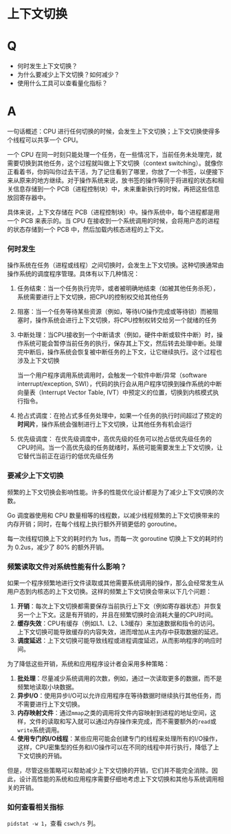 # 上下文切换

# Q
- 何时发生上下文切换？
- 为什么要减少上下文切换？如何减少？
- 使用什么工具可以查看量化指标？

# A

一句话概述：CPU 进行任何切换的时候，会发生上下文切换；上下文切换使得多个线程可以共享一个 CPU。

一个 CPU 在同一时刻只能处理一个任务，在一些情况下，当前任务未处理完，就需要切换到其他任务，这个过程就叫做上下文切换（context switching）。就像你正看着书，你妈叫你过去干活，为了记住看到了哪里，你放了一个书签，以便接下来从原来的地方继续。对于操作系统来说，放书签的操作等同于将进程的状态和相关信息存储到一个 PCB（进程控制块）中，未来重新执行的时候，再把这些信息放回寄存器中。

具体来说，上下文存储在 PCB（进程控制块）中。操作系统中，每个进程都是用一个 PCB 来表示的。当 CPU 在接收到一个系统调用的时候，会将用户态的进程的状态存储到一个 PCB 中，然后加载内核态进程的上下文。

### 何时发生

操作系统在任务（进程或线程）之间切换时，会发生上下文切换。这种切换通常由操作系统的调度程序管理。具体有以下几种情况：

1. 任务结束：当一个任务执行完毕，或者被明确地结束（如被其他任务杀死），系统需要进行上下文切换，把CPU的控制权交给其他任务
2. 阻塞：当一个任务等待某些资源（例如，等待I/O操作完成或等待锁）而被阻塞时，操作系统会进行上下文切换，将CPU控制权转交给另一个就绪的任务
3. 中断处理：当CPU接收到一个中断请求（例如，硬件中断或软件中断）时，操作系统可能会暂停当前任务的执行，保存其上下文，然后转去处理中断。处理完中断后，操作系统会恢复被中断任务的上下文，让它继续执行。这个过程也涉及上下文切换
    
    当一个用户程序调用系统调用时，会触发一个软件中断/异常（software interrupt/exception, SWI），代码的执行会从用户程序切换到操作系统的中断向量表（Interrupt Vector Table, IVT）中预定义的位置，切换到内核模式执行指令。
    
4. 抢占式调度：在抢占式多任务处理中，如果一个任务的执行时间超过了预定的**时间片**，操作系统会强制进行上下文切换，让其他任务有机会运行
5. 优先级调度： 在优先级调度中，高优先级的任务可以抢占低优先级任务的CPU时间。当一个高优先级的任务就绪时，系统可能需要发生上下文切换，让它替代当前正在运行的低优先级任务

### 要减少上下文切换

频繁的上下文切换会影响性能。许多的性能优化设计都是为了减少上下文切换的次数。

Go 调度器使用和 CPU 数量相等的线程数，以减少线程频繁的上下文切换带来的内存开销；同时，在每个线程上执行额外开销更低的 goroutine。

每一次线程切换上下文的耗时约为 1us，而每一次 goroutine 切换上下文的耗时约为 0.2us，减少了 80% 的额外开销。

### 频繁读取文件对系统性能有什么影响？

如果一个程序频繁地进行文件读取或其他需要系统调用的操作，那么会经常发生从用户态到内核态的上下文切换。这样的频繁上下文切换会带来以下几个问题：

1. **开销**：每次上下文切换都需要保存当前执行上下文（例如寄存器状态）并恢复另一个上下文。这是有开销的，并且在频繁切换时会消耗大量的CPU时间。
2. **缓存失效**：CPU有缓存（例如L1、L2、L3缓存）来加速数据和指令的访问。上下文切换可能导致缓存的内容失效，进而增加从主内存中获取数据的延迟。
3. **调度延迟**：上下文切换可能导致线程或进程调度延迟，从而影响程序的响应时间。

为了降低这些开销，系统和应用程序设计者会采用多种策略：

1. **批处理**：尽量减少系统调用的次数，例如，通过一次读取更多的数据，而不是频繁地读取小块数据。
2. **异步I/O**：使用异步I/O可以允许应用程序在等待数据时继续执行其他任务，而不需要进行上下文切换。
3. **内存映射文件**：通过`mmap`之类的调用将文件内容映射到进程的地址空间，这样，文件的读取和写入就可以通过内存操作来完成，而不需要额外的`read`或`write`系统调用。
4. **使用专门的I/O线程**：某些应用可能会创建专门的线程来处理所有的I/O操作，这样，CPU密集型的任务和I/O操作可以在不同的线程中并行执行，降低了上下文切换的开销。

但是，尽管这些策略可以帮助减少上下文切换的开销，它们并不能完全消除。因此，设计高性能的系统和应用程序需要仔细地考虑上下文切换和其他与系统调用相关的开销。

### 如何查看相关指标

`pidstat -w 1`，查看 `cswch/s` 列。
